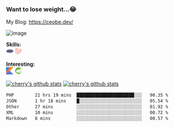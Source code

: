### Want to lose weight...😂

My Blog: https://ceobe.dev/

![image](https://github.com/cr-lgl/cr-lgl/blob/master/image.jpeg?raw=true)

**Skills:**  
<code><img height="20" src="https://raw.githubusercontent.com/github/explore/80688e429a7d4ef2fca1e82350fe8e3517d3494d/topics/php/php.png"></code>
<code><img height="20" src="https://raw.githubusercontent.com/github/explore/5c058a388828bb5fde0bcafd4bc867b5bb3f26f3/topics/laravel/laravel.png"></code>

**Interesting:**  
<code><img height="20" src="https://raw.githubusercontent.com/github/explore/80688e429a7d4ef2fca1e82350fe8e3517d3494d/topics/kotlin/kotlin.png"></code>
<code><img height="20" src="https://raw.githubusercontent.com/github/explore/80688e429a7d4ef2fca1e82350fe8e3517d3494d/topics/spring-boot/spring-boot.png"></code>

[![cherry's github stats](https://github-readme-stats.vercel.app/api?username=cr-lgl)](https://github.com/anuraghazra/github-readme-stats)
[![cherry's github stats](https://github-readme-stats.vercel.app/api/top-langs/?username=cr-lgl&layout=compact)](https://github.com/anuraghazra/github-readme-stats)

<!--START_SECTION:waka-->
```text
PHP        21 hrs 19 mins  ██████████████████████░░░   90.35 % 
JSON       1 hr 18 mins    █░░░░░░░░░░░░░░░░░░░░░░░░   05.54 % 
Other      27 mins         ░░░░░░░░░░░░░░░░░░░░░░░░░   01.92 % 
XML        10 mins         ░░░░░░░░░░░░░░░░░░░░░░░░░   00.72 % 
Markdown   8 mins          ░░░░░░░░░░░░░░░░░░░░░░░░░   00.57 %
```
<!--END_SECTION:waka-->

